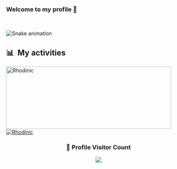 ### Welcome to my profile 👋


</br>

![Snake animation](https://github.com/Rhodinic/Rhodinic/blob/output/github-contribution-grid-snake.svg)

<div>

  ## 📊 &nbsp;My activities
  <a href="https://github.com/Rhodinic">
    <img width=450 height=170 align="center" alt="Rhodinic" src="https://github-readme-stats.vercel.app/api?username=Rhodinic&theme=midnight-purple&show_icons=true&bg_color=0D1117&hide_border=true&count_private=true" />
  </a>
  <a href="https://github.com/Rhodinic">
    <img align="center" alt="Rhodinic" src="https://github-readme-stats.vercel.app/api/top-langs/?username=Rhodinic&theme=midnight-purple&layout=compact&bg_color=0D1117&hide_border=true&count_private=true" />
  </a>
</div>

<div align=center>
  <h3><b>📍 Profile Visitor Count</b></h3>
</div>
    
<!-- retro visitor counter -->  
<p align="center" >   
  <img src="https://profile-counter.glitch.me/Rhodininc/count.svg" />  
</p>

